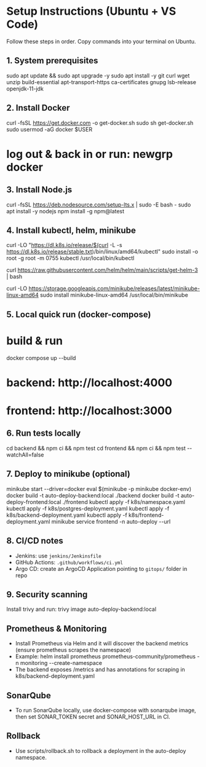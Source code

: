 # Setup Instructions (Ubuntu + VS Code)

Follow these steps in order. Copy commands into your terminal on Ubuntu.

## 1. System prerequisites
sudo apt update && sudo apt upgrade -y
sudo apt install -y git curl wget unzip build-essential apt-transport-https ca-certificates gnupg lsb-release openjdk-11-jdk

## 2. Install Docker
curl -fsSL https://get.docker.com -o get-docker.sh
sudo sh get-docker.sh
sudo usermod -aG docker $USER
# log out & back in or run: newgrp docker

## 3. Install Node.js
curl -fsSL https://deb.nodesource.com/setup-lts.x | sudo -E bash -
sudo apt install -y nodejs
npm install -g npm@latest

## 4. Install kubectl, helm, minikube
curl -LO "https://dl.k8s.io/release/$(curl -L -s https://dl.k8s.io/release/stable.txt)/bin/linux/amd64/kubectl"
sudo install -o root -g root -m 0755 kubectl /usr/local/bin/kubectl

curl https://raw.githubusercontent.com/helm/helm/main/scripts/get-helm-3 | bash

curl -LO https://storage.googleapis.com/minikube/releases/latest/minikube-linux-amd64
sudo install minikube-linux-amd64 /usr/local/bin/minikube

## 5. Local quick run (docker-compose)
# build & run
docker compose up --build

# backend: http://localhost:4000
# frontend: http://localhost:3000

## 6. Run tests locally
cd backend && npm ci && npm test
cd frontend && npm ci && npm test --watchAll=false

## 7. Deploy to minikube (optional)
minikube start --driver=docker
eval $(minikube -p minikube docker-env)
docker build -t auto-deploy-backend:local ./backend
docker build -t auto-deploy-frontend:local ./frontend
kubectl apply -f k8s/namespace.yaml
kubectl apply -f k8s/postgres-deployment.yaml
kubectl apply -f k8s/backend-deployment.yaml
kubectl apply -f k8s/frontend-deployment.yaml
minikube service frontend -n auto-deploy --url

## 8. CI/CD notes
- Jenkins: use `jenkins/Jenkinsfile`
- GitHub Actions: `.github/workflows/ci.yml`
- Argo CD: create an ArgoCD Application pointing to `gitops/` folder in repo

## 9. Security scanning
Install trivy and run:
trivy image auto-deploy-backend:local


## Prometheus & Monitoring
- Install Prometheus via Helm and it will discover the backend metrics (ensure prometheus scrapes the namespace)
- Example: helm install prometheus prometheus-community/prometheus -n monitoring --create-namespace
- The backend exposes /metrics and has annotations for scraping in k8s/backend-deployment.yaml

## SonarQube
- To run SonarQube locally, use docker-compose with sonarqube image, then set SONAR_TOKEN secret and SONAR_HOST_URL in CI.

## Rollback
- Use scripts/rollback.sh <deployment> to rollback a deployment in the auto-deploy namespace.

